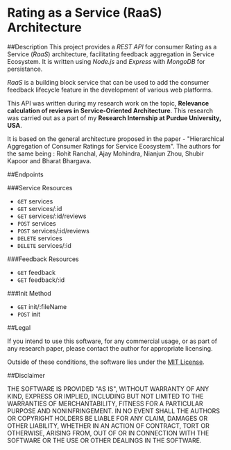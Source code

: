 # Rating as a Service (RaaS) Architecture

##Description
This project provides a *REST API* for consumer Rating as a Service (*RaaS*) architecture, facilitating feedback aggregation in Service Ecosystem. It is written using *Node.js* and *Express* with *MongoDB* for persistance. 

*RaaS* is a building block service that can be used to add the consumer feedback lifecycle feature in the development of various web platforms.

This API was written during my research work on the topic, **Relevance calculation of reviews in Service-Oriented Architecture**. This research was carried out as a part of my **Research Internship at Purdue University, USA**. 

It is based on the general architecture proposed in the paper - "Hierarchical Aggregation of Consumer Ratings for Service Ecosystem". The authors for the same being : Rohit Ranchal, Ajay Mohindra, Nianjun Zhou, Shubir Kapoor and Bharat Bhargava. 

##Endpoints

###Service Resources

- `GET` services
- `GET` services/:id
- `GET` services/:id/reviews
- `POST` services
- `POST` services/:id/reviews
- `DELETE` services
- `DELETE` services/:id

###Feedback Resources

- `GET` feedback
- `GET` feedback/:id

###Init Method

- `GET` init/:fileName
- `POST` init

##Legal

If you intend to use this software, for any commercial usage, or as part of any research paper,
please contact the author for appropriate licensing.

Outside of these conditions, the software lies under the [MIT License](http://sidak.mit-license.org/).

##Disclaimer

THE SOFTWARE IS PROVIDED "AS IS", WITHOUT WARRANTY OF ANY KIND, EXPRESS OR
IMPLIED, INCLUDING BUT NOT LIMITED TO THE WARRANTIES OF MERCHANTABILITY,
FITNESS FOR A PARTICULAR PURPOSE AND NONINFRINGEMENT. IN NO EVENT SHALL THE
AUTHORS OR COPYRIGHT HOLDERS BE LIABLE FOR ANY CLAIM, DAMAGES OR OTHER
LIABILITY, WHETHER IN AN ACTION OF CONTRACT, TORT OR OTHERWISE, ARISING FROM,
OUT OF OR IN CONNECTION WITH THE SOFTWARE OR THE USE OR OTHER DEALINGS IN THE
SOFTWARE.


